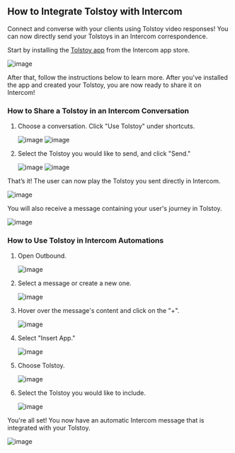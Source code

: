 ## How to Integrate Tolstoy with Intercom

Connect and converse with your clients using Tolstoy video responses! You can now directly send your Tolstoys in an Intercom correspondence.

Start by installing the [Tolstoy app](https://www.intercom.com/app-store?search=tolstoy) from the Intercom app store.

![image](https://github.com/user-attachments/assets/cd16ce1b-c254-47e8-9211-1cc322b2afeb)

After that, follow the instructions below to learn more. After you've installed the app and created your Tolstoy, you are now ready to share it on Intercom!

### How to Share a Tolstoy in an Intercom Conversation

1. Choose a conversation. Click "Use Tolstoy" under shortcuts.

    ![image](https://github.com/user-attachments/assets/3ddf264c-efdc-4a2d-986d-2f4004cb7655)
    ![image](https://github.com/user-attachments/assets/9e63a4e0-fa9c-48be-a8d1-b13ec38545ea)

2. Select the Tolstoy you would like to send, and click "Send."

    ![image](https://github.com/user-attachments/assets/8733effb-1fef-4a94-9623-be7298f4ab09)
    ![image](https://github.com/user-attachments/assets/2e2dee19-553e-48d2-b3be-857a4eddba8f)

That’s it! The user can now play the Tolstoy you sent directly in Intercom.

![image](https://github.com/user-attachments/assets/e8f0c828-22df-4634-ac04-ba6204ed5f30)

You will also receive a message containing your user's journey in Tolstoy.

![image](https://github.com/user-attachments/assets/db1242f2-7863-4b13-a059-bac04752e275)

### How to Use Tolstoy in Intercom Automations

1. Open Outbound.

    ![image](https://github.com/user-attachments/assets/f560696b-b5ab-4937-97ee-23565ad6474b)

2. Select a message or create a new one.

    ![image](https://github.com/user-attachments/assets/6baf8217-3543-4f81-a882-677dd33555eb)

3. Hover over the message's content and click on the "+".

    ![image](https://github.com/user-attachments/assets/3334e1cf-9d94-43aa-b2d8-1bb47e31b45e)

4. Select "Insert App."

    ![image](https://github.com/user-attachments/assets/b4637bba-ccfe-4128-8c76-efba7121c4ca)

5. Choose Tolstoy.

    ![image](https://github.com/user-attachments/assets/78a9ed59-b4e8-40f3-9c4f-27c5cb837a55)

6. Select the Tolstoy you would like to include.

    ![image](https://github.com/user-attachments/assets/4ef12e6e-91a4-465b-9de2-9705db4c9ce3)

You're all set! You now have an automatic Intercom message that is integrated with your Tolstoy.

![image](https://github.com/user-attachments/assets/e325dc03-36b6-4a63-b052-5c7d57c3c138)